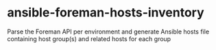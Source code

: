 # ansible-foreman-hosts-inventory
Parse the Foreman API per environment and generate Ansible hosts file containing host group(s) and related hosts for each group
